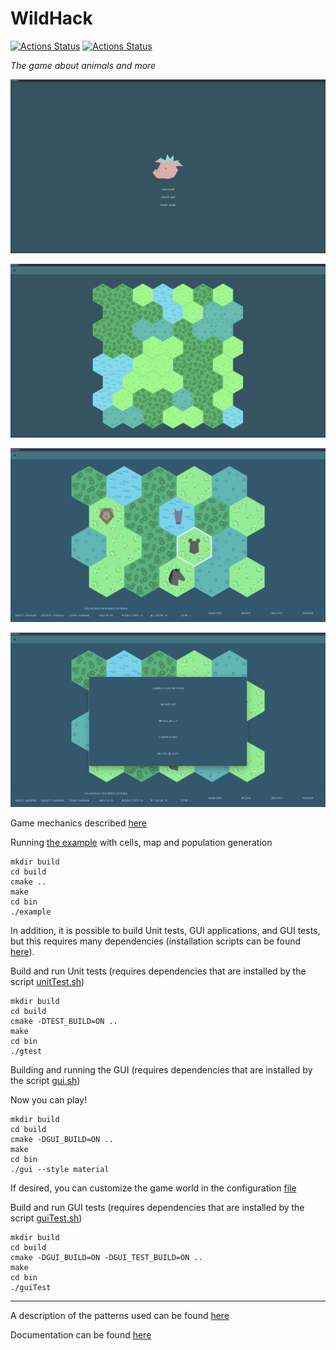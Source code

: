 # WildHack

[![Actions Status](https://github.com/NikitaEvs/peach/workflows/unit_tests/badge.svg)](https://github.com/NikitaEvs/peach/actions)
[![Actions Status](https://github.com/NikitaEvs/peach/workflows/gui_test/badge.svg)](https://github.com/NikitaEvs/peach/actions)

_The game about animals and more_

![Start view](.github/pictures/punk.png)

![Cells map](.github/pictures/cells.png)

![GamePlay](.github/pictures/game.png)

![Mutations](.github/pictures/mutation.png)

Game mechanics described [here](docs/gameplay.md)

Running [the example](test/test.cpp) with cells, map and population generation

```shell script
mkdir build
cd build
cmake ..
make
cd bin
./example
```

In addition, it is possible to build Unit tests, GUI applications, and GUI tests, but this requires many
dependencies (installation scripts can be found [here](ci)). 

Build and run Unit tests (requires dependencies that are installed by the script [unitTest.sh](ci/unitTest.sh))

```shell script
mkdir build
cd build
cmake -DTEST_BUILD=ON ..
make
cd bin
./gtest
```

Building and running the GUI (requires dependencies that are installed by the script [gui.sh](ci/gui.sh))

Now you can play!

```shell script
mkdir build
cd build
cmake -DGUI_BUILD=ON ..
make
cd bin
./gui --style material
```

If desired, you can customize the game world in the configuration [file](resources/config/values.json)

Build and run GUI tests (requires dependencies that are installed by the script [guiTest.sh](ci/guiTest.sh))

```shell script
mkdir build
cd build
cmake -DGUI_BUILD=ON -DGUI_TEST_BUILD=ON ..
make
cd bin
./guiTest
```

---
A description of the patterns used can be found [here](docs/patterns.md)

Documentation can be found [here](https://nikitaevs.github.io/peach)
